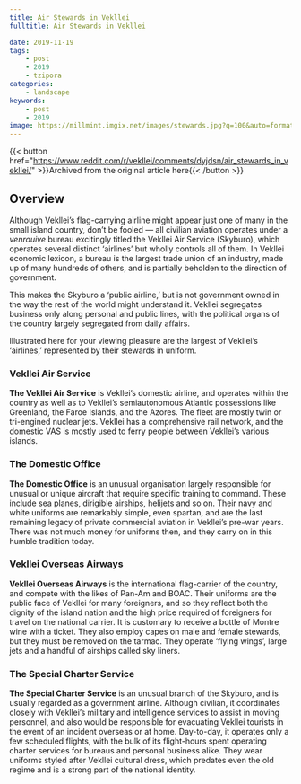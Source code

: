 ```yaml
---
title: Air Stewards in Vekllei
fulltitle: Air Stewards in Vekllei

date: 2019-11-19
tags:
    - post
    - 2019
    - tzipora
categories:
    - landscape
keywords:
    - post
    - 2019
image: https://millmint.imgix.net/images/stewards.jpg?q=100&auto=format
---
```

{{< button href="https://www.reddit.com/r/vekllei/comments/dyjdsn/air_stewards_in_vekllei/" >}}Archived from the original article here{{< /button >}}

## Overview
Although Vekllei’s flag-carrying airline might appear just one of many in the small island country, don’t be fooled — all civilian aviation operates under a *venrouive* bureau excitingly titled the Vekllei Air Service (Skyburo), which operates several distinct ‘airlines’ but wholly controls all of them. In Vekllei economic lexicon, a bureau is the largest trade union of an industry, made up of many hundreds of others, and is partially beholden to the direction of government.

This makes the Skyburo a ‘public airline,’ but is not government owned in the way the rest of the world might understand it. Vekllei segregates business only along personal and public lines, with the political organs of the country largely segregated from daily affairs.

Illustrated here for your viewing pleasure are the largest of Vekllei’s ‘airlines,’ represented by their stewards in uniform.

### Vekllei Air Service
**The Vekllei Air Service** is Vekllei’s domestic airline, and operates within the country as well as to Vekllei’s semiautonomous Atlantic possessions like Greenland, the Faroe Islands, and the Azores. The fleet are mostly twin or tri-engined nuclear jets. Vekllei has a comprehensive rail network, and the domestic VAS is mostly used to ferry people between Vekllei’s various islands.

### The Domestic Office
**The Domestic Office** is an unusual organisation largely responsible for unusual or unique aircraft that require specific training to command. These include sea planes, dirigible airships, helijets and so on. Their navy and white uniforms are remarkably simple, even spartan, and are the last remaining legacy of private commercial aviation in Vekllei’s pre-war years. There was not much money for uniforms then, and they carry on in this humble tradition today.

### Vekllei Overseas Airways
**Vekllei Overseas Airways** is the international flag-carrier of the country, and compete with the likes of Pan-Am and BOAC. Their uniforms are the public face of Vekllei for many foreigners, and so they reflect both the dignity of the island nation and the high price required of foreigners for travel on the national carrier. It is customary to receive a bottle of Montre wine with a ticket. They also employ capes on male and female stewards, but they must be removed on the tarmac. They operate ‘flying wings’, large jets and a handful of airships called sky liners.

### The Special Charter Service
**The Special Charter Service** is an unusual branch of the Skyburo, and is usually regarded as a government airline. Although civilian, it coordinates closely with Vekllei’s military and intelligence services to assist in moving personnel, and also would be responsible for evacuating Vekllei tourists in the event of an incident overseas or at home. Day-to-day, it operates only a few scheduled flights, with the bulk of its flight-hours spent operating charter services for bureaus and personal business alike. They wear uniforms styled after Vekllei cultural dress, which predates even the old regime and is a strong part of the national identity.
